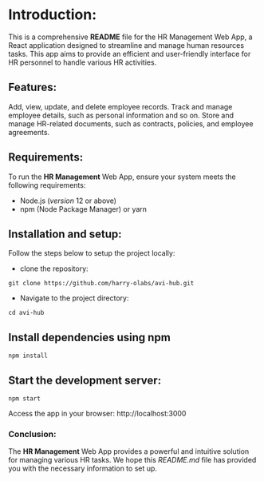 # **Introduction**:

This is a comprehensive **README** file for the HR Management Web App, a React application designed to streamline and manage human resources tasks. This app aims to provide an efficient and user-friendly interface for HR personnel to handle various HR activities.

## Features:
Add, view, update, and delete employee records.
Track and manage employee details, such as personal information and so on.
Store and manage HR-related documents, such as contracts, policies, and employee agreements.

## Requirements:

To run the **HR Management** Web App, ensure your system meets the following requirements:

  - Node.js (*version* 12 or above)
  - npm (Node Package Manager) or yarn

## Installation and setup:

Follow the steps below to setup the project locally:

* clone the repository: 
```
git clone https://github.com/harry-olabs/avi-hub.git
```

* Navigate to the project directory:
 ``` 
cd avi-hub
```

## Install dependencies using npm 
```
npm install
```

## Start the development server:

 ```
 npm start
 ``` 

Access the app in your browser: 
http://localhost:3000

### Conclusion: 

The **HR   Management** Web App provides a powerful and intuitive solution for managing various HR tasks. We hope this *README.md* file has provided you with the necessary information to set up.